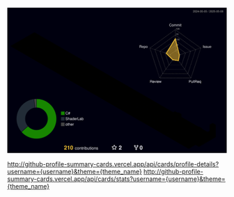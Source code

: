 
![3D GitHub Profile](https://raw.githubusercontent.com/UzCaroco/UzCaroco/main/profile-3d-contrib/profile-night-rainbow.svg)

http://github-profile-summary-cards.vercel.app/api/cards/profile-details?username={username}&theme={theme_name}
http://github-profile-summary-cards.vercel.app/api/cards/stats?username={username}&theme={theme_name}

